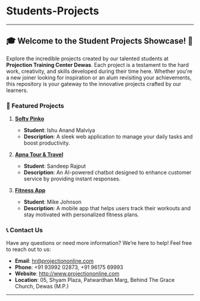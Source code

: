 # Students-Projects

---

## 🎓 Welcome to the Student Projects Showcase! 🚀

Explore the incredible projects created by our talented students at **Projection Training Center Dewas**. Each project is a testament to the hard work, creativity, and skills developed during their time here. Whether you're a new joiner looking for inspiration or an alum revisiting your achievements, this repository is your gateway to the innovative projects crafted by our learners.



### 🌟 Featured Projects

1. **[Softy Pinko](https://ishu456.github.io/CLIENT-WEBSITE/)**
   - **Student**: Ishu Anand Malviya
   - **Description**: A sleek web application to manage your daily tasks and boost productivity.

2. **[Apna Tour & Travel](https://projection13.github.io/sandeep-rajput.apna-tour-travel/)**
   - **Student**: Sandeep Rajput
   - **Description**: An AI-powered chatbot designed to enhance customer service by providing instant responses.

3. **[Fitness App](http://projectlink.com)**
   - **Student**: Mike Johnson
   - **Description**: A mobile app that helps users track their workouts and stay motivated with personalized fitness plans.




### 📞 Contact Us

Have any questions or need more information? We’re here to help! Feel free to reach out to us:

- **Email**: hr@projectiononline.com
- **Phone**: +91 93992 02873, +91 96175 69993
- **Website**: http://www.projectiononline.com
- **Location**: 05, Shyam Plaza, Patwardhan Marg, Behind The Grace Church, Dewas (M.P.)


-----
